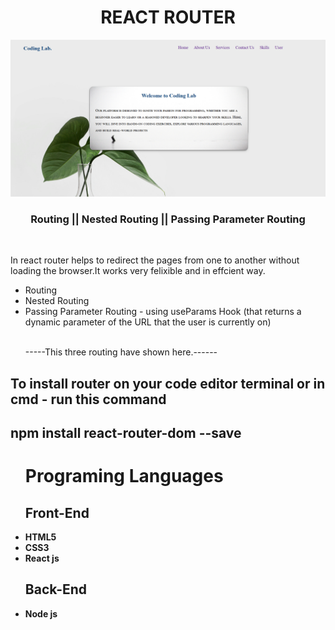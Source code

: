 <h1 align ="center">REACT ROUTER</h1>
<!-- <h2><a href="https://hyperdevil-x.github.io/formvalidation/" target="_blank">Form Link</a></h2> -->
<img src="cover.PNG">
 <h3  align ="center"><b>Routing || Nested Routing || Passing Parameter Routing</b></h3>
 <br>
<p>In react router helps to redirect the pages from one to another without loading the browser.It works very felixible and in effcient way.</p>
<ul>
 <li>Routing</li>
 <li>Nested Routing</li>
 <li>Passing Parameter Routing - using useParams Hook (that returns a dynamic parameter of the URL that the user is currently on)</li>
 &nbsp;&nbsp;<p>-----This three routing have shown here.------</p>
</ul>
<h2>To install router on your code editor terminal or in cmd - run this command</h2>
<h2>npm install react-router-dom --save</h2>
<ul>
 <h1><b>Programing Languages<b></h1>
<h2><b>Front-End</b></h2>
<li>HTML5</li>
 <li>CSS3</li>
  <li>React js</li>
</ul>
<ul>
<h2><b> Back-End </b></h2>
 <li>Node js</li>
</ul>

